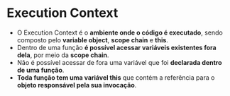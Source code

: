 # Execution Context

- O Execution Context é o **ambiente onde o código é executado**, sendo composto pelo **variable object**, **scope chain** e **this**.
- Dentro de uma função **é possível acessar variáveis existentes fora dela**, por meio da **scope chain**.
- Não é possível acessar de fora uma variável que foi **declarada dentro de uma função**.
- **Toda função tem uma variável this** que contém a referência para o **objeto responsável pela sua invocação**.